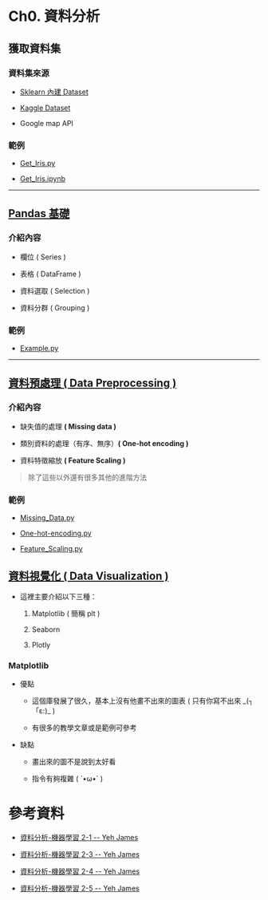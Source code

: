 # Ch0. 資料分析

## 獲取資料集
### 資料集來源
* [Sklearn 內建 Dataset](https://scikit-learn.org/stable/datasets/toy_dataset.html)

* [Kaggle Dataset](https://www.kaggle.com/datasets)

* Google map API

### 範例

* [Get_Iris.py](./Get_Data/Get_Iris.py)

* [Get_Iris.ipynb](./Get_Data/Get_Iris.ipynb)

---

## [Pandas 基礎](./Pandas_Example/README.md)

### 介紹內容

* 欄位 ( Series )

* 表格 ( DataFrame )

* 資料選取 ( Selection )

* 資料分群 ( Grouping )

### 範例

* [Example.py](./Pandas_Example/Example.py)

---

## [資料預處理 ( Data Preprocessing )](./Data_Preprocessing/README.md)

### 介紹內容
    
* 缺失值的處理 **( Missing data )**

* 類別資料的處理（有序、無序）**( One-hot encoding )**

* 資料特徵縮放 **( Feature Scaling )**

> 除了這些以外還有很多其他的進階方法

### 範例

* [Missing_Data.py](./Data_Preprocessing/Missing_Data.py)

* [One-hot-encoding.py](./Data_Preprocessing/One-hot-encoding.py)

* [Feature_Scaling.py](./Data_Preprocessing/Feature_Scaling.py)

## [資料視覺化 ( Data Visualization )](./Data_Visualization/README.md)

* 這裡主要介紹以下三種：
    
    1. Matplotlib ( 簡稱 plt )
    
    2. Seaborn
    
    3. Plotly

### Matplotlib

* 優點
    
    * 這個庫發展了很久，基本上沒有他畫不出來的圖表 ( 只有你寫不出來 \_(┐「ε:)\_ )
    
    * 有很多的教學文章或是範例可參考

* 缺點
    
    * 畫出來的圖不是說到太好看
    
    * 指令有夠複雜 ( ´•ω•` )

# 參考資料

* [資料分析-機器學習 2-1 -- Yeh James](https://medium.com/jameslearningnote/%E8%B3%87%E6%96%99%E5%88%86%E6%9E%90-%E6%A9%9F%E5%99%A8%E5%AD%B8%E7%BF%92-%E7%AC%AC2-1%E8%AC%9B-%E5%A6%82%E4%BD%95%E7%8D%B2%E5%8F%96%E8%B3%87%E6%96%99-sklearn%E5%85%A7%E5%BB%BA%E8%B3%87%E6%96%99%E9%9B%86-baa8f027ed7b)

* [資料分析-機器學習 2-3 -- Yeh James](https://medium.com/jameslearningnote/%E8%B3%87%E6%96%99%E5%88%86%E6%9E%90-%E6%A9%9F%E5%99%A8%E5%AD%B8%E7%BF%92-%E7%AC%AC2-3%E8%AC%9B-pandas-%E5%9F%BA%E6%9C%ACfunction%E4%BB%8B%E7%B4%B9-series-dataframe-selection-grouping-447a3fa90b60)

* [資料分析-機器學習 2-4 -- Yeh James](https://medium.com/jameslearningnote/%E8%B3%87%E6%96%99%E5%88%86%E6%9E%90-%E6%A9%9F%E5%99%A8%E5%AD%B8%E7%BF%92-%E7%AC%AC2-4%E8%AC%9B-%E8%B3%87%E6%96%99%E5%89%8D%E8%99%95%E7%90%86-missing-data-one-hot-encoding-feature-scaling-3b70a7839b4a)

* [資料分析-機器學習 2-5 -- Yeh James](https://medium.com/jameslearningnote/%E8%B3%87%E6%96%99%E5%88%86%E6%9E%90-%E6%A9%9F%E5%99%A8%E5%AD%B8%E7%BF%92-%E7%AC%AC2-5%E8%AC%9B-%E8%B3%87%E6%96%99%E8%A6%96%E8%A6%BA%E5%8C%96-matplotlib-seaborn-plotly-75cd353d6d3f)